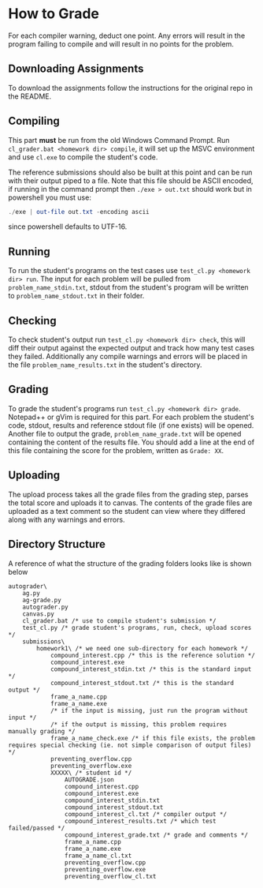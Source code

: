 # How to Grade
For each compiler warning, deduct one point. Any errors will result in the program
failing to compile and will result in no points for the problem.

## Downloading Assignments
To download the assignments follow the instructions for the original repo in the README.

## Compiling
This part **must** be run from the old Windows Command Prompt. Run `cl_grader.bat <homework dir> compile`,
it will set up the MSVC environment and use `cl.exe` to compile the student's code.

The reference submissions should also be built at this point and can be run with their output
piped to a file. Note that this file should be ASCII encoded, if running in the command prompt
then `./exe > out.txt` should work but in powershell you must use:

```powershell
./exe | out-file out.txt -encoding ascii
```

since powershell defaults to UTF-16.

## Running
To run the student's programs on the test cases use `test_cl.py <homework dir> run`. The input for
each problem will be pulled from `problem_name_stdin.txt`, stdout from the student's program
will be written to `problem_name_stdout.txt` in their folder.

## Checking
To check student's output run `test_cl.py <homework dir> check`, this will diff their output
against the expected output and track how many test cases they failed. Additionally any
compile warnings and errors will be placed in the file `problem_name_results.txt` in
the student's directory.

## Grading
To grade the student's programs run `test_cl.py <homework dir> grade`. Notepad++ or gVim
is required for this part. For each problem the student's code, stdout, results and
reference stdout file (if one exists) will be opened. Another file to output the grade,
`problem_name_grade.txt` will be opened containing the content of the results file.
You should add a line at the end of this file containing the score for the problem,
written as `Grade: XX`.

## Uploading
The upload process takes all the grade files from the grading step, parses the total score
and uploads it to canvas. The contents of the grade files are uploaded as a text comment
so the student can view where they differed along with any warnings and errors.

## Directory Structure
A reference of what the structure of the grading folders looks like is shown below

```
autograder\
    ag.py
    ag-grade.py
    autograder.py
    canvas.py
    cl_grader.bat /* use to compile student's submission */
    test_cl.py /* grade student's programs, run, check, upload scores */
    submissions\
        homework1\ /* we need one sub-directory for each homework */
            compound_interest.cpp /* this is the reference solution */
            compound_interest.exe
            compound_interest_stdin.txt /* this is the standard input */
            compound_interest_stdout.txt /* this is the standard output */
            frame_a_name.cpp
            frame_a_name.exe
            /* if the input is missing, just run the program without input */
            /* if the output is missing, this problem requires manually grading */
            frame_a_name_check.exe /* if this file exists, the problem requires special checking (ie. not simple comparison of output files) */
            preventing_overflow.cpp
            preventing_overflow.exe
            XXXXX\ /* student id */
                AUTOGRADE.json
                compound_interest.cpp
                compound_interest.exe
                compound_interest_stdin.txt
                compound_interest_stdout.txt
                compound_interest_cl.txt /* compiler output */
                compound_interest_results.txt /* which test failed/passed */
                compound_interest_grade.txt /* grade and comments */
                frame_a_name.cpp
                frame_a_name.exe
                frame_a_name_cl.txt
                preventing_overflow.cpp
                preventing_overflow.exe
                preventing_overflow_cl.txt
```

